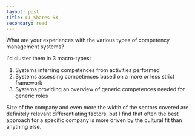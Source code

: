 ```yaml
---
layout: post
title: LI_Shares-53
secondary: read
---
```


What are your experiences with the various types of competency management systems?

I'd cluster them in 3 macro-types:

1. Systems inferring competences from activities performed
2. Systems assessing competences based on a more or less strict framework
3. Systems providing an overview of generic competences needed for generic roles

Size of the company and even more the width of the sectors covered are definitely relevant differentiating factors, but I find that often the best approach for a specific company is more driven by the cultural fit than anything else.

